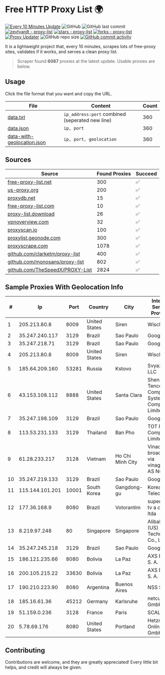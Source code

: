 
# Free HTTP Proxy List 🌍

[![Every 10 Minutes Update](https://github.com/mertguvencli/http-proxy-list/actions/workflows/main.yml/badge.svg?branch=main)](https://github.com/mertguvencli/http-proxy-list/actions/workflows/main.yml)
![GitHub](https://img.shields.io/github/license/mertguvencli/http-proxy-list)
![GitHub last commit](https://img.shields.io/github/last-commit/mertguvencli/http-proxy-list)
[![zevtyardt - proxy-list](https://img.shields.io/static/v1?label=zevtyardt&message=proxy-list&color=blue&logo=github)](https://github.com/zevtyardt/proxy-list "Go to GitHub repo")
[![stars - proxy-list](https://img.shields.io/github/stars/zevtyardt/proxy-list?style=social)](https://github.com/zevtyardt/proxy-list)
[![forks - proxy-list](https://img.shields.io/github/forks/zevtyardt/proxy-list?style=social)](https://github.com/zevtyardt/proxy-list)
[![Proxy Updater](https://github.com/zevtyardt/proxy-list/workflows/Proxy%20Updater/badge.svg)](https://github.com/zevtyardt/proxy-list/actions?query=workflow:"Proxy+Updater")
![GitHub repo size](https://img.shields.io/github/repo-size/zevtyardt/proxy-list)
[![GitHub commit activity](https://img.shields.io/github/commit-activity/m/zevtyardt/proxy-list?logo=commits)](https://github.com/zevtyardt/proxy-list/commits/main)

It is a lightweight project that, every 10 minutes, scrapes lots of free-proxy sites, validates if it works, and serves a clean proxy list.

> Scraper found **6087** proxies at the latest update. Usable proxies are below.

## Usage

Click the file format that you want and copy the URL.

|File|Content|Count|
|----|-------|-----|
|[data.txt](https://raw.githubusercontent.com/mertguvencli/http-proxy-list/main/proxy-list/data.txt)|`ip_address:port` combined (seperated new line)|360|
|[data.json](https://raw.githubusercontent.com/mertguvencli/http-proxy-list/main/proxy-list/data.json)|`ip, port`|360|
|[data-with-geolocation.json](https://raw.githubusercontent.com/mertguvencli/http-proxy-list/main/proxy-list/data-with-geolocation.json)|`ip, port, geolocation`|360|

## Sources

|Source|Found Proxies|Succeed|
|------|-------------|-------|
|[free-proxy-list.net](https://free-proxy-list.net)|300|✅|
|[us-proxy.org](https://www.us-proxy.org)|200|✅|
|[proxydb.net](http://proxydb.net)|15|✅|
|[free-proxy-list.com](https://free-proxy-list.com/?page=&port=&type%5B%5D=http&type%5B%5D=https&up_time=0&search=Search)|10|✅|
|[proxy-list.download](https://www.proxy-list.download/HTTP)|26|✅|
|[vpnoverview.com](https://vpnoverview.com/privacy/anonymous-browsing/free-proxy-servers)|32|✅|
|[proxyscan.io](https://www.proxyscan.io)|100|✅|
|[proxylist.geonode.com](https://proxylist.geonode.com/api/proxy-list?limit=300&page=1&sort_by=lastChecked&sort_type=desc&protocols=http,https)|300|✅|
|[proxyscrape.com](https://api.proxyscrape.com/v2/?request=displayproxies&protocol=http&timeout=10000&country=all&ssl=all&anonymity=all)|1078|✅|
|[github.com/clarketm/proxy-list](https://raw.githubusercontent.com/clarketm/proxy-list/master/proxy-list-raw.txt)|400|✅|
|[github.com/monosans/proxy-list](https://raw.githubusercontent.com/monosans/proxy-list/main/proxies/http.txt)|802|✅|
|[github.com/TheSpeedX/PROXY-List](https://raw.githubusercontent.com/TheSpeedX/PROXY-List/master/http.txt)|2824|✅|


## Sample Proxies With Geolocation Info

|#|Ip|Port|Country|City|Internet Service Provider|
|-|--|----|-------|----|-------------------------|
|1|205.213.80.8|8009|United States|Siren|WiscNet|
|2|35.247.240.117|3129|Brazil|Sao Paulo|Google LLC|
|3|35.247.218.71|3129|Brazil|Sao Paulo|Google LLC|
|4|205.213.80.8|8009|United States|Siren|WiscNet|
|5|185.64.209.160|53281|Russia|Kstovo|Svyazist LLC|
|6|43.153.108.112|8888|United States|Santa Clara|Shenzhen Tencent Computer Systems Company Limited|
|7|35.247.198.109|3129|Brazil|Sao Paulo|Google LLC|
|8|113.53.231.133|3129|Thailand|Ban Pho|TOT Public Company Limited|
|9|61.28.233.217|3128|Vietnam|Ho Chi Minh City|Vinadata broadcast via vinagame AS Number|
|10|35.247.219.133|3129|Brazil|Sao Paulo|Google LLC|
|11|115.144.101.201|10001|South Korea|Gangdong-gu|Korea Telecom|
|12|177.36.168.9|8080|Brazil|Votorantim|super midia tv a cabo ltda|
|13|8.219.97.248|80|Singapore|Singapore|Alibaba (US) Technology Co., Ltd.|
|14|35.247.245.218|3129|Brazil|Sao Paulo|Google LLC|
|15|186.121.235.66|8080|Bolivia|La Paz|AXS Bolivia S. A.|
|16|200.105.215.22|33630|Bolivia|La Paz|AXS Bolivia S. A.|
|17|190.210.223.90|8080|Argentina|Buenos Aires|NSS S.A.|
|18|185.16.61.36|45212|Germany|Karlsruhe|netcup GmbH|
|19|51.159.0.236|3128|France|Paris|SCALEWAY|
|20|5.78.69.176|8080|United States|Portland|Hetzner Online GmbH|



## Contributing

Contributions are welcome, and they are greatly appreciated! Every
little bit helps, and credit will always be given.

